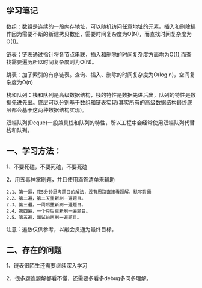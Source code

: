 学习笔记
- 
数组：数组是连续的一段内存地址，可以随机访问任意地址的元素。插入和删除操作因为需要不断的新建拷贝数组，需要时间复杂度为O(N)，而查找时间复杂度为O(1)。

链表：链表通过指针将各节点串联，插入和删除的时间复杂度方面均为O(1),而查找需要遍历所以时间复杂度则为O(N)。

跳表：加了索引的有序链表。查询、插入、删除的时间复杂度为O(log n)，空间复杂度为O(n)

栈和队列：栈和队列是高级数据结构，栈的特性是数据先进后出，队列的特性是数据先进先出。底层可以分别基于数组和链表实现(其实所有的高级数据结构最终底层都会基于这两种数据结构实现)。

双端队列(Deque)一般兼具栈和队列的特性，所以工程中会经常使用双端队列代替栈和队列。


一、学习方法：
- 

1、不要死磕，不要死磕，不要死磕

2、用五毒神掌刷题，并且使用滴答清单来辅助

	2.1、第一遍，花5分钟思考题目的解法，没有思路直接看题解，默写背诵
	2.2、第二遍，第二天重新刷一遍题目。
	2.3、第三遍，一周后重新刷一遍题目。
	2.4、第四遍，一个月后重新刷一遍题目。
	2.5、第五遍，面试前再刷一遍题目。
注意：遍数仅供参考，以融会贯通为最终目标。



二、存在的问题
- 

1、链表很陌生还需要继续深入学习

2、很多题连题解都看不懂，还需要多看多debug多问多理解。

